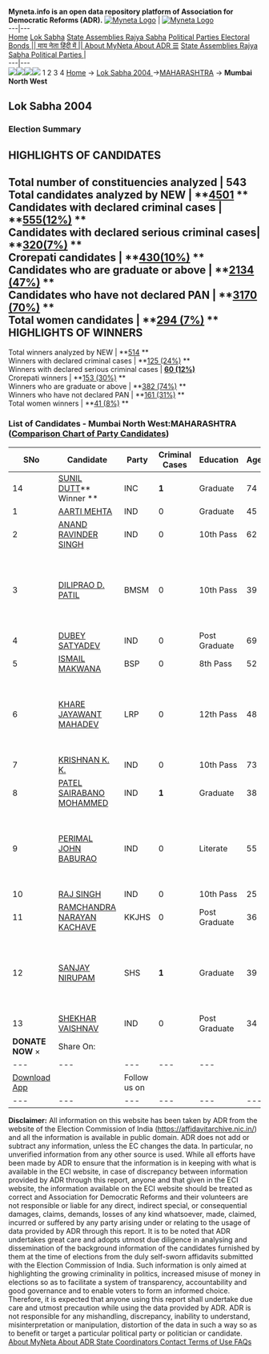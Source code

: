 **Myneta.info is an open data repository platform of Association for Democratic Reforms (ADR).**
[![Myneta Logo](https://www.myneta.info/lib/img/myneta-logo.png)](https://www.myneta.info/) | [![Myneta Logo](https://www.myneta.info/lib/img/adr-logo.png)](https://adrindia.org)  
---|---  
[Home](https://www.myneta.info/) [Lok Sabha](https://www.myneta.info/#ls "Lok Sabha") [ State Assemblies ](https://www.myneta.info/#sa "State Assemblies") [Rajya Sabha](https://www.myneta.info/#rs "Rajya Sabha") [Political Parties ](https://www.myneta.info/party "Political Parties") [ Electoral Bonds ](https://www.myneta.info/electoral_bonds "Electoral Bonds") [ || माय नेता हिंदी में || ](https://translate.google.co.in/translate?prev=hp&hl=en&js=y&u=www.myneta.info&sl=en&tl=hi&history_state0=) [ About MyNeta ](https://adrindia.org/content/about-myneta) [ About ADR ](https://adrindia.org/about-adr/who-we-are) [☰](javascript:void\(0\))
[ State Assemblies ](https://www.myneta.info/#sa "State Assemblies") [ Rajya Sabha ](https://www.myneta.info/#rs "Rajya Sabha") [ Political Parties ](https://www.myneta.info/party "Political Parties")
|   
---|---  
![](https://www.myneta.info/lib/img/banner/banner-1.png)![](https://www.myneta.info/lib/img/banner/banner-2.png)![](https://www.myneta.info/lib/img/banner/banner-3.png)![](https://www.myneta.info/lib/img/banner/banner-4.png)
1  2  3  4 
[Home](https://www.myneta.info/) → [Lok Sabha 2004 ](https://www.myneta.info/loksabha2004/)→[MAHARASHTRA](https://www.myneta.info/loksabha2004/index.php?action=show_constituencies&state_id=13) → **Mumbai North West**
### 
## Lok Sabha 2004 
###  Election Summary 
HIGHLIGHTS OF CANDIDATES  
---  
Total number of constituencies analyzed |  543   
Total candidates analyzed by NEW | **[4501](https://www.myneta.info/loksabha2004/index.php?action=summary&subAction=candidates_analyzed&sort=candidate#summary) **  
Candidates with declared criminal cases | **[555(12%)](https://www.myneta.info/loksabha2004/index.php?action=summary&subAction=crime&sort=candidate#summary) **  
Candidates with declared serious criminal cases| **[320(7%)](https://www.myneta.info/loksabha2004/index.php?action=summary&subAction=serious_crime&sort=candidate#summary) **  
Crorepati candidates | **[430(10%)](https://www.myneta.info/loksabha2004/index.php?action=summary&subAction=crorepati&sort=candidate#summary) **  
Candidates who are graduate or above | **[2134 (47%)](https://www.myneta.info/loksabha2004/index.php?action=summary&subAction=education&sort=candidate#summary) **  
Candidates who have not declared PAN | **[3170 (70%)](https://www.myneta.info/loksabha2004/index.php?action=summary&subAction=without_pan&sort=candidate#summary) **  
Total women candidates | **[294 (7%)](https://www.myneta.info/loksabha2004/index.php?action=summary&subAction=women_candidate&sort=candidate#summary) **  
HIGHLIGHTS OF WINNERS  
---  
Total winners analyzed by NEW | **[514](https://www.myneta.info/loksabha2004/index.php?action=summary&subAction=winner_analyzed&sort=candidate#summary) **  
Winners with declared criminal cases | **[125 (24%)](https://www.myneta.info/loksabha2004/index.php?action=summary&subAction=winner_crime&sort=candidate#summary) **  
Winners with declared serious criminal cases | **[60 (12%)](https://www.myneta.info/loksabha2004/index.php?action=summary&subAction=winner_serious_crime&sort=candidate#summary)**  
Crorepati winners | **[153 (30%)](https://www.myneta.info/loksabha2004/index.php?action=summary&subAction=winner_crorepati&sort=candidate#summary) **  
Winners who are graduate or above | **[382 (74%)](https://www.myneta.info/loksabha2004/index.php?action=summary&subAction=winner_education&sort=candidate#summary) **  
Winners who have not declared PAN | **[161 (31%)](https://www.myneta.info/loksabha2004/index.php?action=summary&subAction=winner_without_pan&sort=candidate#summary) **  
Total women winners | **[41 (8%)](https://www.myneta.info/loksabha2004/index.php?action=summary&subAction=winner_women&sort=candidate#summary) **  
### List of Candidates - Mumbai North West:MAHARASHTRA ([Comparison Chart of Party Candidates](https://www.myneta.info/loksabha2004/comparisonchart.php?constituency_id=261))
SNo | Candidate| Party| Criminal Cases| Education| Age| Total Assets| Liabilities  
---|---|---|---|---|---|---|---  
14  | [SUNIL DUTT](https://www.myneta.info/loksabha2004/candidate.php?candidate_id=2506)** Winner ** | INC | **1** | Graduate| 74 | Rs 20,43,21,510 ~ 20 Crore+ | Rs 0 ~   
1  | [AARTI MEHTA](https://www.myneta.info/loksabha2004/candidate.php?candidate_id=2514) | IND | 0 | Graduate| 45 | Rs 1,56,00,000 ~ 1 Crore+ | Rs 0 ~   
2  | [ANAND RAVINDER SINGH](https://www.myneta.info/loksabha2004/candidate.php?candidate_id=2517) | IND | 0 | 10th Pass| 62 | Nil | Rs 0 ~   
3  | [DILIPRAO D. PATIL](https://www.myneta.info/loksabha2004/candidate.php?candidate_id=2516) | BMSM | 0 | 10th Pass| 39 | ![](https://myneta.info/image_v2.php?myneta_folder=loksabha2004&candidate_id=2516&col=ta) | ![](https://myneta.info/image_v2.php?myneta_folder=loksabha2004&candidate_id=2516&col=lia)  
4  | [DUBEY SATYADEV](https://www.myneta.info/loksabha2004/candidate.php?candidate_id=2515) | IND | 0 | Post Graduate| 69 | Rs 35,99,635 ~ 35 Lacs+ | Rs 0 ~   
5  | [ISMAIL MAKWANA](https://www.myneta.info/loksabha2004/candidate.php?candidate_id=2508) | BSP | 0 | 8th Pass| 52 | Rs 45,000 ~ 45 Thou+ | Rs 5,26,498 ~ 5 Lacs+  
6  | [KHARE JAYAWANT MAHADEV](https://www.myneta.info/loksabha2004/candidate.php?candidate_id=2510) | LRP | 0 | 12th Pass| 48 | ![](https://myneta.info/image_v2.php?myneta_folder=loksabha2004&candidate_id=2510&col=ta) | ![](https://myneta.info/image_v2.php?myneta_folder=loksabha2004&candidate_id=2510&col=lia)  
7  | [KRISHNAN K. K.](https://www.myneta.info/loksabha2004/candidate.php?candidate_id=2513) | IND | 0 | 10th Pass| 73 | Rs 54,19,867 ~ 54 Lacs+ | Rs 0 ~   
8  | [PATEL SAIRABANO MOHAMMED](https://www.myneta.info/loksabha2004/candidate.php?candidate_id=2519) | IND | **1** | Graduate| 38 | Rs 60,000 ~ 60 Thou+ | Rs 0 ~   
9  | [PERIMAL JOHN BABURAO](https://www.myneta.info/loksabha2004/candidate.php?candidate_id=2511) | IND | 0 | Literate| 55 | ![](https://myneta.info/image_v2.php?myneta_folder=loksabha2004&candidate_id=2511&col=ta) | ![](https://myneta.info/image_v2.php?myneta_folder=loksabha2004&candidate_id=2511&col=lia)  
10  | [RAJ SINGH](https://www.myneta.info/loksabha2004/candidate.php?candidate_id=2512) | IND | 0 | 10th Pass| 25 | Rs 25,000 ~ 25 Thou+ | Rs 0 ~   
11  | [RAMCHANDRA NARAYAN KACHAVE](https://www.myneta.info/loksabha2004/candidate.php?candidate_id=2518) | KKJHS | 0 | Post Graduate| 36 | Rs 1,26,000 ~ 1 Lacs+ | Rs 0 ~   
12  | [SANJAY NIRUPAM](https://www.myneta.info/loksabha2004/candidate.php?candidate_id=2507) | SHS | **1** | Graduate| 39 | ![](https://myneta.info/image_v2.php?myneta_folder=loksabha2004&candidate_id=2507&col=ta) | ![](https://myneta.info/image_v2.php?myneta_folder=loksabha2004&candidate_id=2507&col=lia)  
13  | [SHEKHAR VAISHNAV](https://www.myneta.info/loksabha2004/candidate.php?candidate_id=2509) | IND | 0 | Post Graduate| 34 | Rs 34,56,200 ~ 34 Lacs+ | Rs 0 ~   
|  **DONATE NOW** × |  Share On:  | [](https://api.whatsapp.com/send?text=https%3A%2F%2Fmyneta.info%2Fpunjab2022%2Findex.php%3Faction%3Dshow_constituencies%26state_id%3D19) | [](https://www.facebook.com/sharer/sharer.php?u=https%3A%2F%2Fmyneta.info%2Fpunjab2022%2Findex.php%3Faction%3Dshow_constituencies%26state_id%3D19) | [](https://twitter.com/share?url=https%3A%2F%2Fmyneta.info%2Fpunjab2022%2Findex.php%3Faction%3Dshow_constituencies%26state_id%3D19)  
---|---|---|---|---  
| [ Download App ](https://play.google.com/store/apps/details?id=com.webrosoft.myneta1&pcampaignid=pcampaignidMKT-Other-global-all-co-prtnr-py-PartBadge-Mar2515-1) | [](https://play.google.com/store/apps/details?id=com.webrosoft.myneta1&pcampaignid=pcampaignidMKT-Other-global-all-co-prtnr-py-PartBadge-Mar2515-1) |  Follow us on  | [](https://www.facebook.com/adrindia.org/) | [](https://twitter.com/adrspeaks) | [](https://groups.google.com/g/national-election-watch?hl=en&pli=1) | [](https://www.instagram.com/adrspeaks/) | [](https://www.youtube.com/user/adrspeaks) | [](https://sharechat.com/profile/adrspeaks)  
---|---|---|---|---|---|---|---|---  
**Disclaimer:** All information on this website has been taken by ADR from the website of the Election Commission of India (https://affidavitarchive.nic.in/) and all the information is available in public domain. ADR does not add or subtract any information, unless the EC changes the data. In particular, no unverified information from any other source is used. While all efforts have been made by ADR to ensure that the information is in keeping with what is available in the ECI website, in case of discrepancy between information provided by ADR through this report, anyone and that given in the ECI website, the information available on the ECI website should be treated as correct and Association for Democratic Reforms and their volunteers are not responsible or liable for any direct, indirect special, or consequential damages, claims, demands, losses of any kind whatsoever, made, claimed, incurred or suffered by any party arising under or relating to the usage of data provided by ADR through this report. It is to be noted that ADR undertakes great care and adopts utmost due diligence in analysing and dissemination of the background information of the candidates furnished by them at the time of elections from the duly self-sworn affidavits submitted with the Election Commission of India. Such information is only aimed at highlighting the growing criminality in politics, increased misuse of money in elections so as to facilitate a system of transparency, accountability and good governance and to enable voters to form an informed choice. Therefore, it is expected that anyone using this report shall undertake due care and utmost precaution while using the data provided by ADR. ADR is not responsible for any mishandling, discrepancy, inability to understand, misinterpretation or manipulation, distortion of the data in such a way so as to benefit or target a particular political party or politician or candidate. 
[ About MyNeta ](https://adrindia.org/content/about-myneta) [ About ADR ](https://adrindia.org/about-adr/who-we-are) [ State Coordinators ](https://adrindia.org/about-adr/state-coordinators) [ Contact ](https://adrindia.org/contact-us) [ Terms of Use ](https://adrindia.org/content/adr-terms-use) [ FAQs ](https://adrindia.org/content/faqs)

